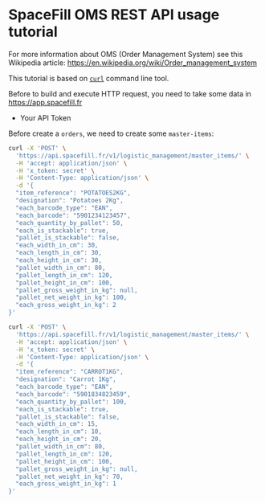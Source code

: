 # SpaceFill OMS REST API usage tutorial

For more information about OMS (Order Management System) see this Wikipedia article: https://en.wikipedia.org/wiki/Order_management_system

This tutorial is based on [`curl`](https://en.wikipedia.org/wiki/CURL) command line tool.

Before to build and execute HTTP request, you need to take some data in https://app.spacefill.fr

- Your API Token

Before create a `orders`, we need to create some `master-items`:

```sh
curl -X 'POST' \
  'https://api.spacefill.fr/v1/logistic_management/master_items/' \
  -H 'accept: application/json' \
  -H 'x_token: secret' \
  -H 'Content-Type: application/json' \
  -d '{
  "item_reference": "POTATOES2KG",
  "designation": "Potatoes 2Kg",
  "each_barcode_type": "EAN",
  "each_barcode": "5901234123457",
  "each_quantity_by_pallet": 50,
  "each_is_stackable": true,
  "pallet_is_stackable": false,
  "each_width_in_cm": 30,
  "each_length_in_cm": 30,
  "each_height_in_cm": 30,
  "pallet_width_in_cm": 80,
  "pallet_length_in_cm": 120,
  "pallet_height_in_cm": 100,
  "pallet_gross_weight_in_kg": null,
  "pallet_net_weight_in_kg": 100,
  "each_gross_weight_in_kg": 2
}'
```

```sh
curl -X 'POST' \
  'https://api.spacefill.fr/v1/logistic_management/master_items/' \
  -H 'accept: application/json' \
  -H 'x_token: secret' \
  -H 'Content-Type: application/json' \
  -d '{
  "item_reference": "CARROT1KG",
  "designation": "Carrot 1Kg",
  "each_barcode_type": "EAN",
  "each_barcode": "5901834823459",
  "each_quantity_by_pallet": 100,
  "each_is_stackable": true,
  "pallet_is_stackable": false,
  "each_width_in_cm": 15,
  "each_length_in_cm": 10,
  "each_height_in_cm": 20,
  "pallet_width_in_cm": 80,
  "pallet_length_in_cm": 120,
  "pallet_height_in_cm": 100,
  "pallet_gross_weight_in_kg": null,
  "pallet_net_weight_in_kg": 70,
  "each_gross_weight_in_kg": 1
}'
```
